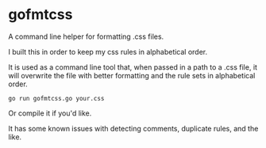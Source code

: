 gofmtcss
========

A command line helper for formatting .css files.

I built this in order to keep my css rules in alphabetical order.

It is used as a command line tool that, when passed in a path to a .css file, 
it will overwrite the file with better formatting and the rule sets in
alphabetical order.

<code>go run gofmtcss.go your.css</code>

Or compile it if you'd like.

It has some known issues with detecting comments, duplicate rules, and the like.

